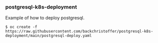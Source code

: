 ### postgresql-k8s-deployment
Example of how to deploy postgresql.

```
$ oc create -f https://raw.githubusercontent.com/backchristoffer/postgresql-k8s-deployment/main/postgresql-deploy.yaml
```


